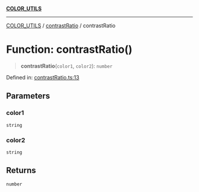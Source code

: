 [**COLOR_UTILS**](../../README.md)

***

[COLOR_UTILS](../../README.md) / [contrastRatio](../README.md) / contrastRatio

# Function: contrastRatio()

> **contrastRatio**(`color1`, `color2`): `number`

Defined in: [contrastRatio.ts:13](https://github.com/dailker/everyutil/blob/88c583cdd8386be54599315f93f88880d20b94f3/src/color/contrastRatio.ts#L13)

## Parameters

### color1

`string`

### color2

`string`

## Returns

`number`
